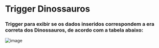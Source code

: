 # Trigger Dinossauros

### Trigger para exibir se os dados inseridos correspondem a era correta dos Dinossauros, de acordo com a tabela abaixo:

![image](https://github.com/Aliny-Melquiades/Trigger_Dinossauro/assets/124331239/9d248888-f794-468d-94af-14d7a7ccb993)


